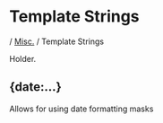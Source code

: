 # Template Strings
/ [Misc.](./misc/README.md) / Template Strings

Holder.

## {date:...}
Allows for using date formatting masks